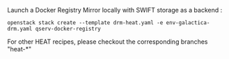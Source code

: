 Launch a Docker Registry Mirror locally with SWIFT storage as a backend :

```
openstack stack create --template drm-heat.yaml -e env-galactica-drm.yaml qserv-docker-registry
```

For other HEAT recipes, please checkout the corresponding branches "heat-*"
